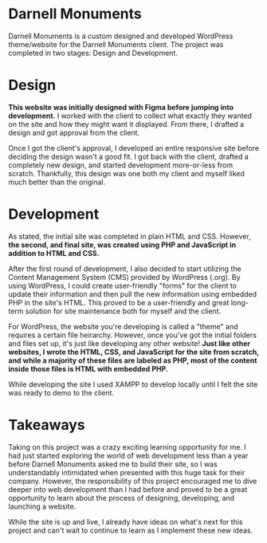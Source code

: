 # Darnell Monuments

Darnell Monuments is a custom designed and developed WordPress theme/website for the Darnell Monuments client.
The project was completed in two stages: Design and Development.

# Design

**This website was initially designed with Figma before jumping into development.** I worked with the client to collect what exactly they wanted on the site and how they might
want it displayed. From there, I drafted a design and got approval from the client.

Once I got the client's approval, I developed an entire responsive site before deciding the design wasn't a good fit.
I got back with the client, drafted a completely new design, and started development more-or-less from scratch.
Thankfully, this design was one both my client and myself liked much better than the original.

# Development

As stated, the initial site was completed in plain HTML and CSS.
However, **the second, and final site, was created using PHP and JavaScript in addition to HTML and CSS.**

After the first round of development, I also decided to start utilizing the Content Management System (CMS) provided by WordPress (.org).
By using WordPress, I could create user-friendly "forms" for the client to update their information and then pull the new information using embedded PHP in the site's HTML.
This proved to be a user-friendly and great long-term solution for site maintenance both for myself and the client.

For WordPress, the website you're developing is called a "theme" and requires a certain file heirarchy.
However, once you've got the initial folders and files set up, it's just like developing any other website!
**Just like other websites, I wrote the HTML, CSS, and JavaScript for the site from scratch,
and while a majority of these files are labeled as PHP, most of the content inside those files is HTML with embedded PHP.**

While developing the site I used XAMPP to develop locally until I felt the site was ready to demo to the client.

# Takeaways

Taking on this project was a crazy exciting learning opportunity for me.
I had just started exploring the world of web development less than a year before Darnell Monuments asked me to build their site,
so I was understandably intimidated when presented with this huge task for their company.
However, the responsibility of this project encouraged me to dive deeper into web development than I had before 
and proved to be a great opportunity to learn about the process of designing, developing, and launching a website.

While the site is up and live, I already have ideas on what's next for this project and can't wait to
continue to learn as I implement these new ideas.
